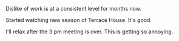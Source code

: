 Dislike of work is at a consistent level for months now.

Started watching new season of Terrace House. It's good.

I'll relax after the 3 pm meeting is over. This is getting so annoying.
